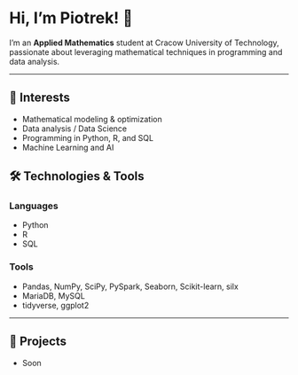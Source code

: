 # Hi, I’m Piotrek! 👋

I’m an **Applied Mathematics** student at Cracow University of Technology, passionate about leveraging mathematical techniques in programming and data analysis.

---

## 🎯 Interests
- Mathematical modeling & optimization  
- Data analysis / Data Science  
- Programming in Python, R, and SQL
- Machine Learning and AI

## 🛠 Technologies & Tools
### Languages
- Python
- R
- SQL
### Tools
- Pandas, NumPy, SciPy, PySpark, Seaborn, Scikit-learn, silx
- MariaDB, MySQL
- tidyverse, ggplot2

---

## 🚀 Projects
- Soon
